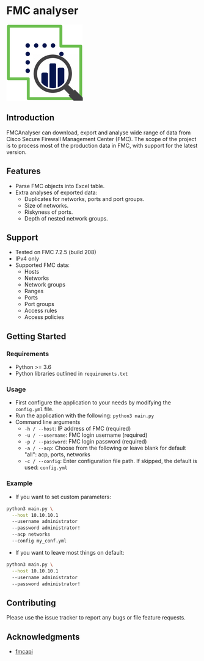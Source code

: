 # FMC analyser

![FMC Analyser logo](assets/fmc_analyser_logo.png)

## Introduction

FMCAnalyser can download, export and analyse wide range of data from Cisco Secure Firewall Management Center (FMC). The scope of the project is to process most of the production data in FMC, with support for the latest version.

## Features

- Parse FMC objects into Excel table.
- Extra analyses of exported data:
  - Duplicates for networks, ports and port groups.
  - Size of networks.
  - Riskyness of ports.
  - Depth of nested network groups.

## Support

- Tested on FMC 7.2.5 (build 208)
- IPv4 only
- Supported FMC data:
  - Hosts
  - Networks
  - Network groups
  - Ranges
  - Ports
  - Port groups
  - Access rules
  - Access policies

## Getting Started

### Requirements

- Python >= 3.6
- Python libraries outlined in `requirements.txt`

### Usage

- First configure the application to your needs by modifying the `config.yml` file.
- Run the application with the following: `python3 main.py`
- Command line arguments
  - `-h / --host`: IP address of FMC (required)
  - `-u / --username`: FMC login username (required)
  - `-p / --password`: FMC login password (required)
  - `-a / --acp`: Choose from the following or leave blank for default "all": acp, ports, networks
  - `-c / --config`: Enter configuration file path. If skipped, the default is used: `config.yml`

### Example

- If you want to set custom parameters:

```bash
python3 main.py \
  --host 10.10.10.1
  --username administrator
  --password administrator!
  --acp networks
  --config my_conf.yml
```

- If you want to leave most things on default:

```bash
python3 main.py \
  --host 10.10.10.1
  --username administrator
  --password administrator!
```

## Contributing

Please use the issue tracker to report any bugs or file feature requests.

## Acknowledgments

- [fmcapi](https://github.com/marksull/fmcapi)
